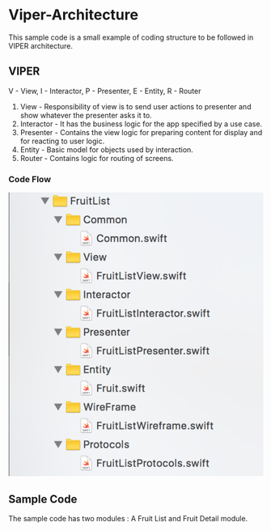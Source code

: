 # Viper-Architecture
This sample code is a small example of  coding structure to be followed in VIPER architecture.

## VIPER
V - View, I - Interactor, P - Presenter, E - Entity, R - Router

1. View - Responsibility of view is to send user actions to presenter and show whatever the presenter asks it to.
2. Interactor - It has the business logic for the app specified by a use case.
3. Presenter - Contains the view logic for preparing content for display and for reacting to user logic.
4. Entity - Basic model for objects used by interaction.
5. Router - Contains logic for routing of screens.

### Code Flow

![DemoImage](https://github.com/GABHISEKBUNTY/Viper-Architecture/blob/master/Screen%20Shot%202017-11-22%20at%204.02.37%20PM.png)

## Sample Code
The sample code has two modules : A Fruit List and Fruit Detail module.

